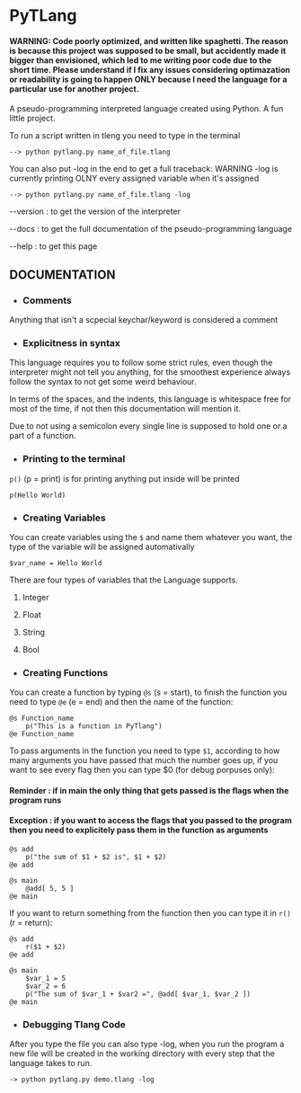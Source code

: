 # PyTLang
#### WARNING: Code poorly optimized, and written like spaghetti. The reason is because this project was supposed to be small, but accidently made it bigger than envisioned, which led to me writing poor code due to the short time. Please understand if I fix any issues considering optimazation or readability is going to happen ONLY because I need the language for a particular use for another project.

A pseudo-programming interpreted language created using Python. A fun little project.

To run a script written in tleng you need to type in the terminal

    --> python pytlang.py name_of_file.tlang
    
You can also put -log in the end to get a full traceback: WARNING -log is currently printing OLNY every assigned variable when it's assigned

    --> python pytlang.py name_of_file.tlang -log
    
--version : to get the version of the interpreter

--docs : to get the full documentation of the pseudo-programming language

--help : to get this page


## DOCUMENTATION


- ### Comments
Anything that isn't a scpecial keychar/keyword is considered a comment

- ### Explicitness in syntax

This language requires you to follow some strict rules, even though the interpreter might not tell you anything, for the smoothest experience always follow the syntax to not get some weird behaviour.

In terms of the spaces, and the indents, this language is whitespace free for most of the time, if not then this documentation will mention it.

Due to not using a semicolon every single line is supposed to hold one or a part of a function.

- ### Printing to the terminal

`p()` (p = print) is for printing anything put inside will be printed

    p(Hello World)

- ### Creating Variables 

You can create variables using the `$` and name them whatever you want, the type of the variable will be assigned automativally

    $var_name = Hello World
    
There are four types of variables that the Language supports.

1. Integer

2. Float

3. String

4. Bool

- ### Creating Functions

You can create a function by typing `@s` (s = start), to finish the function you need to type `@e` (e = end) and then the name of the function:
    
    @s Function_name
        p("This is a function in PyTlang")
    @e Function_name

To pass arguments in the function you need to type `$1`, according to how many arguments you have passed that much the number goes up, if you want to see every flag then you can type $0 (for debug porpuses only):
#### Reminder : if in main the only thing that gets passed is the flags when the program runs
#### Exception : if you want to access the flags that you passed to the program then you need to explicitely pass them in the function as arguments 

    @s add
        p("the sum of $1 + $2 is", $1 + $2)
    @e add

    @s main
        @add[ 5, 5 ]
    @e main

If you want to return something from the function then you can type it in `r()` (r = return):

    @s add
        r($1 + $2)
    @e add

    @s main
        $var_1 = 5
        $var_2 = 6
        p("The sum of $var_1 + $var2 =", @add[ $var_1, $var_2 ])
    @e main

- ### Debugging Tlang Code

After you type the file you can also type -log, when you run the program a new file will be created in the working directory with every step that the language takes to run.

    -> python pytlang.py demo.tlang -log